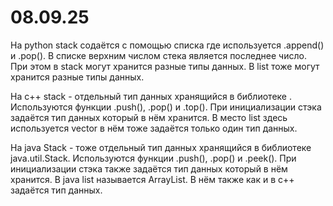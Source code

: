 # 08.09.25
На python stack содаётся с помощью списка где используется .append() и .pop(). В списке верхним числом стека является последнее число. При этом в stack могут хранится разные типы данных. В list тоже могут хранится разные типы данных.

На c++ stack - отдельный тип данных хранящийся в библиотеке <stack>. Используются функции .push(), .pop() и .top(). При инициализации стэка задаётся тип данных который в нём хранится. В место list здесь используется vector в нём тоже задаётся только один тип данных.

На java Stack - тоже отдельный тип данных хранящийся в библиотеке java.util.Stack. Используются функции .push(), .pop() и .peek(). При инициализации стэка также задаётся тип данных который в нём хранится. В java list называется ArrayList. В нём также как и в c++ задаётся тип данных.
